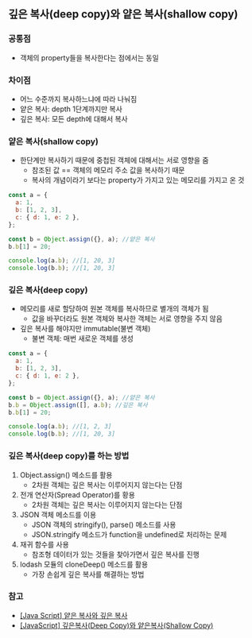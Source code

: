 ## 깊은 복사(deep copy)와 얕은 복사(shallow copy)

### 공통점

- 객체의 property들을 복사한다는 점에서는 동일

### 차이점

- 어느 수준까지 복사하느냐에 따라 나눠짐
- 얕은 복사: depth 1단계까지만 복사
- 깊은 복사: 모든 depth에 대해서 복사

### 얕은 복사(shallow copy)

- 한단계만 복사하기 때문에 중첩된 객체에 대해서는 서로 영향을 줌
  - 참조된 값 == 객체의 메모리 주소 값을 복사하기 때문
  - 복사의 개념이라기 보다는 property가 가지고 있는 메모리를 가지고 온 것

```js
const a = {
  a: 1,
  b: [1, 2, 3],
  c: { d: 1, e: 2 },
};

const b = Object.assign({}, a); //얕은 복사
b.b[1] = 20;

console.log(a.b); //[1, 20, 3]
console.log(b.b); //[1, 20, 3]
```

### 깊은 복사(deep copy)

- 메모리를 새로 할당하여 원본 객체를 복사하므로 별개의 객체가 됨
  - 값을 바꾸더라도 원본 객체와 복사한 객체는 서로 영향을 주지 않음
- 깊은 복사를 해야지만 immutable(불변 객체)
  - 불변 객체: 매번 새로운 객체를 생성

```js
const a = {
  a: 1,
  b: [1, 2, 3],
  c: { d: 1, e: 2 },
};

const b = Object.assign({}, a); //얕은 복사
b.b = Object.assign([], a.b); //깊은 복사
b.b[1] = 20;

console.log(a.b); //[1, 2, 3]
console.log(b.b); //[1, 20, 3]
```

### 깊은 복사(deep copy)를 하는 방법

1. Object.assign() 메소드를 활용
   - 2차원 객체는 깊은 복사는 이루어지지 않는다는 단점
2. 전개 연산자(Spread Operator)를 황용
   - 2차원 객체는 깊은 복사는 이루어지지 않는다는 단점
3. JSON 객체 메소드를 이용
   - JSON 객체의 stringify(), parse() 메소드를 사용
   - JSON.stringify 메소드가 function을 undefined로 처리하는 문제
4. 재귀 함수를 사용
   - 참조형 데이터가 있는 것들을 찾아가면서 깊은 복사를 진행
5. lodash 모듈의 cloneDeep() 메소드를 활용
   - 가장 손쉽게 깊은 복사를 해결하는 방법

### 참고

- [[Java Script] 얕은 복사와 깊은 복사](https://velog.io/@nomadhash/Java-Script-깊은-복사와-얕은-복사-1dus9z79)
- [[JavaScript] 깊은복사(Deep Copy)와 얕은복사(Shallow Copy)](https://jess2.xyz/JavaScript/copy/)
